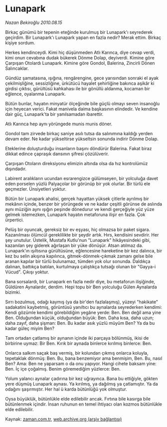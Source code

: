 # Lunapark

*Nazan Bekiroğlu 2010.08.15*

<td class="columnist-detail">
<p>Birkaç günümü bir tepenin eteğinde kurulmuş bir Lunapark'ı seyrederek geçirdim. Bir Lunapark'ı Lunapark yapan en fazla nedir? Merak ettim. Birkaç kişiye sordum.</p>
<p>
<div id="haberMetinDiv">
<p> Herkes kendinceydi. Kimi hiç düşünmeden Atlı Karınca, diye cevap verdi, kimi onun cevabına dudak bükerek Dönme Dolap, deyiverdi. Kimine göre Çarpışan Otolardı Lunapark. Kimine göre Gondol, Balerina, Zincirli Dönen Salıncaklar.
<p> Gündüz şamatasına, ışığına, rengârengine, gece yarısından sonraki el ayak çekilmişliğine, sessizliğine, ürkütücü hayalet şehirliğine bakınca aşikâr ki girdisi çıktısı, gürültüsü kahkahası ile bir gönüllü aldanma, kocaman bir eğlence, oyalanma Lunapark.
<p> Bütün bunlar, hayatın minyatür ölçeğinde bile güçlü olmayı seven insanoğlu için heyecan verici. Fakat manivela daima başkasının elindedir. Ve kendine dair güç, Lunapark'ta bir yanılsamadan ibarettir.
<p> Atlı Karınca hep aynı yörüngede munis munis döner.
<p> Gondol tam zirvede birkaç saniye asılı tutsa da salınımına kaldığı yerden devam eder. Ne kadar yükseltirse yükseltsin sonunda indirir Dönme Dolap.
<p> Eteklerine doluşturduğu insanların başını döndürür Balerina. Fakat biraz dikkat edince çapraşık dansının şifresi çözülüverir.
<p> Çarpışan Otoların direksiyonu elimizin altında olsa da hız kontrolümüz dışındadır.
<p> Labirent aralıkların ucundan esrarengizce gülümseyen, bir yolculuğa davet eden porselen yüzlü Palyaçolar bir görünüp bir yok olurlar. Bir türlü ele geçmezler. Ünsiyetleri yoktur.
<p> Bütün bir Lunapark ahalisi, gerçek hayattan yüksek çitlerle ayrılmış bir mekânın içinde, benzer bir yörüngede ve ne kadar çeşitli görünse de aslında aynı müziğin aynı ışığın peşinde dönedurur ve kendi gerçeğiyle yüz yüze gelmek istemezken, Lunapark hayatın metaforuna ilişir en fazla. Çok ürpertici.
<p> Pelüş bir oyuncak, gereksiz bir ev eşyası, hiç olmazsa bir paket sigara. Kazanılması ölümcül gereklilikte bir şeydir artık. Hırs, kendisini sevdirir. Her şey unutulur. Üstelik, Mustafa Kutlu'nun "Lunapark" hikâyesindeki gibi, kazanılan şey giderek ağırlaşan bir yüke dönüşür. Atsan atılmaz da. Lunapark'ın ışıltısına gürültüsüne, eğlencesine hareketine bir kez dalınca, bir kez bu selin akışına kapılınca, gitmek-dönmek-çıkmak zamanı gelse bile aranan kapılar bir türlü bulunamaz, tümden yok olur sonunda. Daldıkça dalınan, battıkça batılan, kurtulmaya çalıştıkça tutsağı olunan bir "Gayya-i Vücud". Çıkışı yoktur.
<p> Bana sorsalardı, bir Lunapark en fazla nedir diye, bu metaforun ilişiğinde, Güldüren Aynalardır, derdim. Hepi topu bir Ben yolculuğu Gülen Aynalarda bizimki.
<p> Sırrı bozulmuş, odağı kaymış (ya da bir'den fazlalaşmış), yüzeyi "hakikate" sadakatini kaybetmiş, görüntüsü yanıltıcı bu aynalarda seyrederken kendimi: Kendi gözümle kendimi görebildiğim yegâne yerde: Ben. Ben değil ama yine Ben. Olduğundan küçük, olduğundan büyük: Ben. Daha kısa, daha uzun; daha zayıf, daha şişman: Ben. Bu kadar asık yüzlü müyüm Ben? Ya da bu kadar güleç miyim Ben?
<p> Tam ortadan çatlamış bir aynanın içinde iki parçaya bölünmüş, ikisi de birbirine uymaz: Bir Ben. Kırık bir aynada binlerce kırılmış binlerce: Ben.
<p> Onlarca salkım saçak baş vermiş, bir kolundan çıkmış onlarca koluyla, tepetaklak dönmüş: Ben. Bu, bana benzemiyor ama benmişim, Ben. Bu, nasıl Ben? Ama: Ben ne yaparsam o da onu yapıyor. Hangi cihete baksam yine: Ben. İç içe çoğalmış. Benim göremediğim yüzlerce: Ben.
<p> Yolum yalancı aynalar çadırına bir kez uğrayınca. Bana bu ettiğiyle, gökten yere düşmüş Lunapark aynası. Ya kırılmış, ya dağılmış ya çatlamıştır. Ya da odağını şaşırmıştır. Her hal ü karda bütünlüğü yok olmuştur.
<p> Oysa büyüklük, bütünlükle elde edilebilir ancak. Fırtına bile kasırga bile bütünlenmek içindir. İnsan ruhunun en temel ihtiyacı olan kozmos bütünlükle elde edilebilir.</p></p></p></p></p></p></p></p></p></p></p></p></p></p></p></p></div>
</p>
<a href="http://web.archive.org/web/20101225010512/mailto:/">
</a></td>

Kaynak: [zaman.com.tr](http://zaman.com.tr/yazar.do?yazino=1015972), [web.archive.org (arşiv bağlantısı)](http://web.archive.org/web/20101225010512/http://zaman.com.tr/yazar.do?yazino=1015972)
